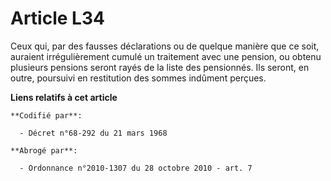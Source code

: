 # Article L34

Ceux qui, par des fausses déclarations ou de quelque manière que ce soit, auraient irrégulièrement cumulé un traitement avec
une pension, ou obtenu plusieurs pensions seront rayés de la liste des pensionnés. Ils seront, en outre, poursuivi en
restitution des sommes indûment perçues.

**Liens relatifs à cet article**

	**Codifié par**:

	  - Décret n°68-292 du 21 mars 1968

	**Abrogé par**:

	  - Ordonnance n°2010-1307 du 28 octobre 2010 - art. 7
